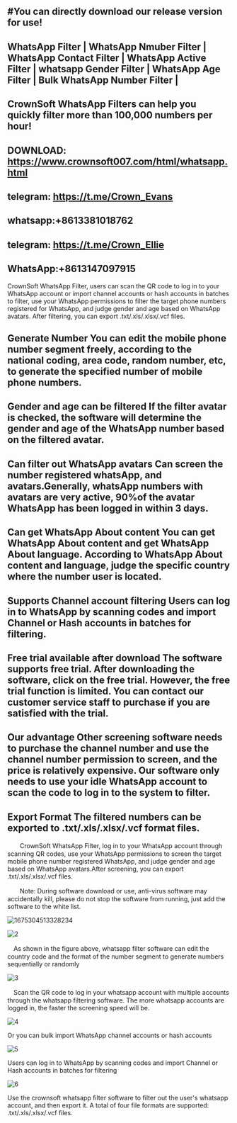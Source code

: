 #You can directly download our release version for use!
-----------------------------------------
WhatsApp Filter | WhatsApp Nmuber Filter | WhatsApp Contact Filter | WhatsApp Active Filter | whatsapp Gender Filter | WhatsApp Age Filter | Bulk WhatsApp Number Filter | 
--------------------------------
CrownSoft WhatsApp Filters can help you quickly filter more than 100,000 numbers per hour!
------------------------------
DOWNLOAD: https://www.crownsoft007.com/html/whatsapp.html
------------------
telegram: https://t.me/Crown_Evans
------------------------------------
whatsapp:+8613381018762
------------------------------------
telegram: https://t.me/Crown_Ellie
------------------------------------------
WhatsApp:+8613147097915
---------------------------------


CrownSoft WhatsApp Filter, users can scan the QR code to log in to your WhatsApp account or import channel accounts or hash accounts in batches to filter, use your WhatsApp permissions to filter the target phone numbers registered for WhatsApp, and judge gender and age based on WhatsApp avatars. After filtering, you can export .txt/.xls/.xlsx/.vcf files.

Generate Number You can edit the mobile phone number segment freely, according to the national coding, area code, random number, etc, to generate the specified number of mobile phone numbers.
------

Gender and age can be filtered If the filter avatar is checked, the software will determine the gender and age of the WhatsApp number based on the filtered avatar.
------------

Can filter out WhatsApp avatars Can screen the number registered whatsApp, and avatars.Generally, whatsApp numbers with avatars are very active, 90%of the avatar WhatsApp has been logged in within 3 days.
---------

Can get WhatsApp About content You can get WhatsApp About content and get WhatsApp About language. According to WhatsApp About content and language, judge the specific country where the number user is located.
-------

Supports Channel account filtering Users can log in to WhatsApp by scanning codes and import Channel or Hash accounts in batches for filtering.
----------

Free trial available after download The software supports free trial. After downloading the software, click on the free trial. However, the free trial function is limited. You can contact our customer service staff to purchase if you are satisfied with the trial.
---------

Our advantage Other screening software needs to purchase the channel number and use the channel number permission to screen, and the price is relatively expensive. Our software only needs to use your idle WhatsApp account to scan the code to log in to the system to filter.
------

Export Format The filtered numbers can be exported to .txt/.xls/.xlsx/.vcf format files.
----------

　　CrownSoft WhatsApp Filter, log in to your WhatsApp account through scanning QR codes, use your WhatsApp permissions to screen the target mobile phone number registered WhatsApp, and judge gender and age based on WhatsApp avatars.After screening, you can export .txt/.xls/.xlsx/.vcf files.

　　Note: During software download or use, anti-virus software may accidentally kill, please do not stop the software from running, just add the software to the white list.

![1675304513328234](https://github.com/whatsapp-filter/whatsap-filter/assets/130629588/b5c7ee2e-0f75-45b5-a359-afc33f67fe69)

![2](https://github.com/whatsapp-filter/whatsap-filter/assets/130629588/ca279f2b-f38a-415d-9249-93252bef5fb7)

　As shown in the figure above, whatsapp filter software can edit the country code and the format of the number segment to generate numbers sequentially or randomly

![3](https://github.com/whatsapp-filter/whatsap-filter/assets/130629588/271ba00c-ec82-4942-9a1a-3a29d7a1e065)


　Scan the QR code to log in your whatsapp account with multiple accounts through the whatsapp filtering software. The more whatsapp accounts are logged in, the faster the screening speed will be.

 ![4](https://github.com/whatsapp-filter/whatsap-filter/assets/130629588/a030f076-a383-4fae-bfac-6e57070ca070)

  Or you can bulk import WhatsApp channel accounts or hash accounts

  ![5](https://github.com/whatsapp-filter/whatsap-filter/assets/130629588/c32f8f25-a4d9-4601-9fc0-2e62ec29ab65)

  Users can log in to WhatsApp by scanning codes and import Channel or Hash accounts in batches for filtering

  ![6](https://github.com/whatsapp-filter/whatsap-filter/assets/130629588/f16b8608-3101-4d0b-8fef-460cb05f6045)

  Use the crownsoft whatsapp filter software to filter out the user's whatsapp account, and then export it. A total of four file formats are supported: .txt/.xls/.xlsx/.vcf files.



